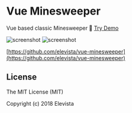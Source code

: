 # Vue Minesweeper 
Vue based classic Minesweeper 🚩 [Try Demo](https://elevista.github.io/vue-minesweeper/www)

![screenshot](https://user-images.githubusercontent.com/9513647/35790172-3d27ccec-0a84-11e8-8714-421bf84010bb.png)
![screenshot](https://user-images.githubusercontent.com/9513647/35790175-3e881d08-0a84-11e8-8953-bde2898ff6da.png)

[https://github.com/elevista/vue-minesweeper](https://github.com/elevista/vue-minesweeper)

## License
The MIT License (MIT)

Copyright (c) 2018 Elevista
